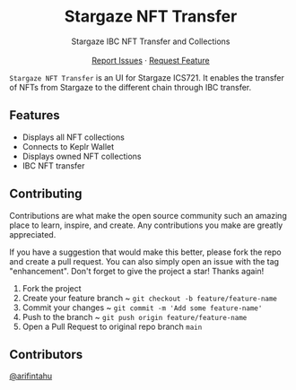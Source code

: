<div align="center">
  <h1 align="center">Stargaze NFT Transfer</h1>

  <p align="center">
    Stargaze IBC NFT Transfer and Collections
    <br />
    <br />
    <a href="https://github.com/arifintahu/stargaze-nft-transfer/issues">Report Issues</a>
    ·
    <a href="https://github.com/arifintahu/stargaze-nft-transfer/issues">Request Feature</a>
  </p>
</div>

`Stargaze NFT Transfer` is an UI for Stargaze ICS721. It enables the transfer of NFTs from Stargaze to the different chain through IBC transfer.

## Features

- Displays all NFT collections
- Connects to Keplr Wallet
- Displays owned NFT collections
- IBC NFT transfer

## Contributing

Contributions are what make the open source community such an amazing place to learn, inspire, and create. Any contributions you make are greatly appreciated.

If you have a suggestion that would make this better, please fork the repo and create a pull request. You can also simply open an issue with the tag "enhancement". Don't forget to give the project a star! Thanks again!

1. Fork the project
2. Create your feature branch ~ `git checkout -b feature/feature-name`
3. Commit your changes ~ `git commit -m 'Add some feature-name'`
4. Push to the branch ~ `git push origin feature/feature-name`
5. Open a Pull Request to original repo branch `main`

## Contributors

[@arifintahu](https://github.com/arifintahu)
